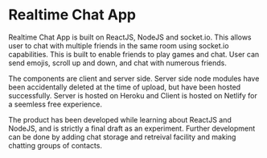 # Realtime Chat App 

Realtime Chat App is built on ReactJS, NodeJS and socket.io. 
This allows user to chat with multiple friends in the same room using socket.io capabilities. This is built to enable friends to play games and chat. User can send emojis, scroll up and down,
and chat with numerous friends.

The components are client and server side. Server side node modules have been accidentally deleted at the time of upload, but have been hosted successfully. 
Server is hosted on Heroku and Client is hosted on Netlify for a seemless free experience. 

The product has been developed while learning about ReactJS and NodeJS, and is strictly a final draft as an experiment. 
Further development can be done by adding chat storage and retreival facility and making chatting groups of contacts.
